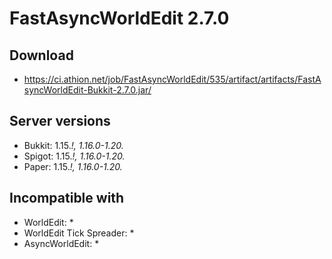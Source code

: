# FastAsyncWorldEdit 2.7.0

## Download
- https://ci.athion.net/job/FastAsyncWorldEdit/535/artifact/artifacts/FastAsyncWorldEdit-Bukkit-2.7.0.jar/

## Server versions
- Bukkit: 1.15.*!, 1.16.0-1.20.*
- Spigot: 1.15.*!, 1.16.0-1.20.*
- Paper: 1.15.*!, 1.16.0-1.20.*

## Incompatible with
- WorldEdit: *
- WorldEdit Tick Spreader: *
- AsyncWorldEdit: *